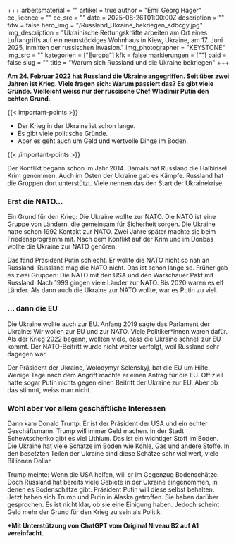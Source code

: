 +++
arbeitsmaterial = ""
artikel = true
author = "Emil Georg Hager"
cc_licence = ""
cc_src = ""
date = 2025-08-26T01:00:00Z
description = ""
fdw = false
hero_img = "/Russland_Ukraine_bekriegen_sdbcgy.jpg"
img_description = "Ukrainische Rettungskräfte arbeiten am Ort eines Luftangriffs auf ein neunstöckiges Wohnhaus in Kiew, Ukraine, am 17. Juni 2025, inmitten der russischen Invasion."
img_photographer = "KEYSTONE"
img_src = ""
kategorien = ["Europa"]
kfk = false
markierungen = [""]
paid = false
slug = ""
title = "Warum sich Russland und die Ukraine bekriegen"
+++

**Am 24. Februar 2022 hat Russland die Ukraine angegriffen. Seit über zwei Jahren ist Krieg. Viele fragen sich: Warum passiert das? Es gibt viele Gründe. Vielleicht weiss nur der russische Chef Wladimir Putin den echten Grund.**

{{< important-points >}}

<ul>

<li>Der Krieg in der Ukraine ist schon lange.
</li>

<li>Es gibt viele politische Gründe.
</li>

<li>Aber es geht auch um Geld und wertvolle Dinge im Boden.
</li>

</ul>

{{< /important-points >}}

Der Konflikt begann schon im Jahr 2014. Damals hat Russland die Halbinsel Krim genommen. Auch im Osten der Ukraine gab es Kämpfe. Russland hat die Gruppen dort unterstützt. Viele nennen das den Start der Ukrainekrise.
 
### Erst die NATO...

Ein Grund für den Krieg: Die Ukraine wollte zur NATO. Die NATO ist eine Gruppe von Ländern, die gemeinsam für Sicherheit sorgen. Die Ukraine hatte schon 1992 Kontakt zur NATO. Zwei Jahre später machte sie beim Friedensprogramm mit. Nach dem Konflikt auf der Krim und im Donbas wollte die Ukraine zur NATO gehören.

Das fand Präsident Putin schlecht. Er wollte die NATO nicht so nah an Russland. Russland mag die NATO nicht. Das ist schon lange so. Früher gab es zwei Gruppen: Die NATO mit den USA und den Warschauer Pakt mit Russland. Nach 1999 gingen viele Länder zur NATO. Bis 2020 waren es elf Länder. Als dann auch die Ukraine zur NATO wollte, war es Putin zu viel.

### ... dann die EU

Die Ukraine wollte auch zur EU. Anfang 2019 sagte das Parlament der Ukraine: Wir wollen zur EU und zur NATO. Viele Politiker*innen waren dafür. Als der Krieg 2022 begann, wollten viele, dass die Ukraine schnell zur EU kommt. Der NATO-Beitritt wurde nicht weiter verfolgt, weil Russland sehr dagegen war.

Der Präsident der Ukraine, Wolodymyr Selenskyj, bat die EU um Hilfe. Wenige Tage nach dem Angriff machte er einen Antrag für die EU.  Offiziell hatte sogar Putin nichts gegen einen Beitritt der Ukraine zur EU. Aber ob das stimmt, weiss man nicht.
 
### Wohl aber vor allem geschäftliche Interessen

Dann kam Donald Trump. Er ist der Präsident der USA und ein echter Geschäftsmann. Trump will immer Geld machen. In der Stadt Schewtschenko gibt es viel Lithium. Das ist ein wichtiger Stoff im Boden. Die Ukraine hat viele Schätze im Boden wie Kohle, Gas und andere Stoffe. In den besetzten Teilen der Ukraine sind diese Schätze sehr viel wert, viele Billionen Dollar.

Trump meinte: Wenn die USA helfen, will er im Gegenzug Bodenschätze. Doch Russland hat bereits viele Gebiete in der Ukraine eingenommen, in denen es Bodenschätze gibt. Präsident Putin will diese selbst behalten. Jetzt haben sich Trump und Putin in Alaska getroffen. Sie haben darüber gesprochen. Es ist nicht klar, ob sie eine Einigung haben. Jedoch scheint Geld mehr der Grund für den Krieg zu sein als Politik.

**\*Mit Unterstützung von ChatGPT vom Original Niveau B2 auf A1 vereinfacht.**